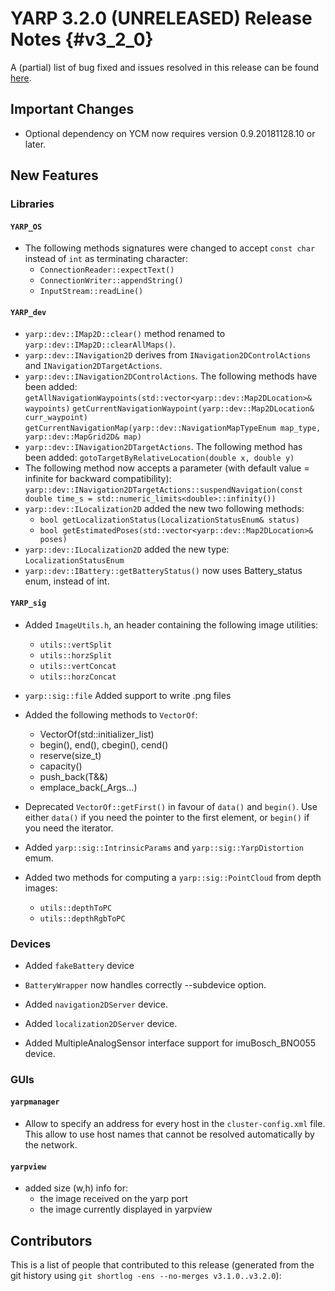 YARP 3.2.0 (UNRELEASED) Release Notes                                 {#v3_2_0}
=====================================


A (partial) list of bug fixed and issues resolved in this release can be found
[here](https://github.com/robotology/yarp/issues?q=label%3A%22Fixed+in%3A+YARP+v3.2.0%22).


Important Changes
-----------------

* Optional dependency on YCM now requires version 0.9.20181128.10 or later.


New Features
------------

### Libraries

#### `YARP_OS`

* The following methods signatures were changed to accept `const char` instead
  of `int` as terminating character:
    * `ConnectionReader::expectText()`
    * `ConnectionWriter::appendString()`
    * `InputStream::readLine()`

#### `YARP_dev`

* `yarp::dev::IMap2D::clear()` method renamed to
  `yarp::dev::IMap2D::clearAllMaps()`.
* `yarp::dev::INavigation2D` derives from `INavigation2DControlActions`
  and `INavigation2DTargetActions`.
* `yarp::dev::INavigation2DControlActions`. The following methods have been
  added:
  `getAllNavigationWaypoints(std::vector<yarp::dev::Map2DLocation>& waypoints)`
  `getCurrentNavigationWaypoint(yarp::dev::Map2DLocation& curr_waypoint)`
  `getCurrentNavigationMap(yarp::dev::NavigationMapTypeEnum map_type, yarp::dev::MapGrid2D& map)`
* `yarp::dev::INavigation2DTargetActions`. The following method has been added:
  `gotoTargetByRelativeLocation(double x, double y)`
* The following method now accepts a parameter (with default value = infinite
  for backward compatibility):
  `yarp::dev::INavigation2DTargetActions::suspendNavigation(const double time_s = std::numeric_limits<double>::infinity())`
* `yarp::dev::ILocalization2D` added the new two following methods:
  - `bool getLocalizationStatus(LocalizationStatusEnum& status)`
  - `bool getEstimatedPoses(std::vector<yarp::dev::Map2DLocation>& poses)`
* `yarp::dev::ILocalization2D` added the new type: `LocalizationStatusEnum`
* `yarp::dev::IBattery::getBatteryStatus()` now uses Battery_status enum, instead of int.

#### `YARP_sig`

* Added `ImageUtils.h`, an header containing the following image utilities:
  - `utils::vertSplit`
  - `utils::horzSplit`
  - `utils::vertConcat`
  - `utils::horzConcat`
* `yarp::sig::file` Added support to write .png files 

* Added the following methods to `VectorOf`:
  - VectorOf(std::initializer_list<T>)
  - begin(), end(), cbegin(), cend()
  - reserve(size_t)
  - capacity()
  - push_back(T&&)
  - emplace_back(_Args...)
* Deprecated `VectorOf::getFirst()` in favour of `data()` and `begin()`.
  Use either `data()` if you need the pointer to the first element, or `begin()`
  if you need the iterator.
* Added `yarp::sig::IntrinsicParams` and `yarp::sig::YarpDistortion` emum.
* Added two methods for computing a `yarp::sig::PointCloud` from depth images:
  - `utils::depthToPC`
  - `utils::depthRgbToPC`

### Devices
* Added `fakeBattery` device
* `BatteryWrapper` now handles correctly --subdevice option.

* Added `navigation2DServer` device.
* Added `localization2DServer` device.
* Added MultipleAnalogSensor interface support for imuBosch_BNO055 device.


### GUIs

#### `yarpmanager`

* Allow to specify an address for every host in the `cluster-config.xml` file.
  This allow to use host names that cannot be resolved automatically by the network.

#### `yarpview`
* added size (w,h) info for:
  - the image received on the yarp port
  - the image currently displayed in yarpview

Contributors
------------

This is a list of people that contributed to this release (generated from the
git history using `git shortlog -ens --no-merges v3.1.0..v3.2.0`):

```
```
